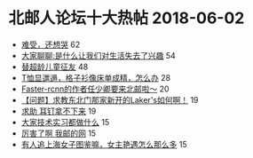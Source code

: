 # 北邮人论坛十大热帖 2018-06-02

- [难受，还想哭](https://bbs.byr.cn/article/Feeling/3061142) 62
- [大家聊聊:是什么让我们对生活失去了兴趣](https://bbs.byr.cn/article/Talking/6009364) 54
- [替超龄儿童征友](https://bbs.byr.cn/article/Friends/1872117) 48
- [T恤显邋遢，格子衫像床单成精，怎么办](https://bbs.byr.cn/article/Clothing/42756) 28
- [Faster-rcnn的作者任少卿要来北邮啦～](https://bbs.byr.cn/article/ML_DM/29819) 20
- [【问题】求教东北门那家新开的Laker's如何啊！](https://bbs.byr.cn/article/Food/493345) 19
- [求助 耳钉拿不下来](https://bbs.byr.cn/article/Beauty/323367) 19
- [大家技术实习都做什么](https://bbs.byr.cn/article/Job/1974126) 15
- [厉害了啊 我邮的网](https://bbs.byr.cn/article/Picture/3213682) 15
- [有人追上海女子图鉴嘛，女主艳遇怎么那么多](https://bbs.byr.cn/article/TV/181516) 15



